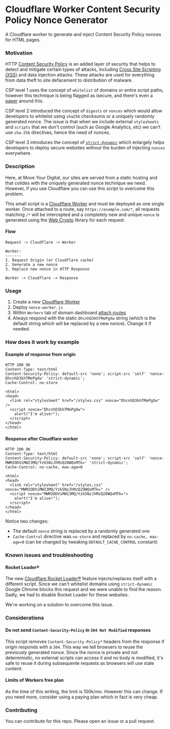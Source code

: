 # Cloudflare Worker Content Security Policy Nonce Generator
A Cloudflare worker to generate and inject Content Security Policy nonces for HTML pages.

### Motivation
HTTP [Content Security Policy](https://developer.mozilla.org/en-US/docs/Web/HTTP/CSP) is an added layer of security that helps to detect and mitigate certain types of attacks, including [Cross Site Scripting (XSS)](https://developer.mozilla.org/en-US/docs/Glossary/XSS) and data injection attacks. These attacks are used for everything from data theft to site defacement to distribution of malware.

CSP level 1 uses the concept of `whitelist` of domains or entire script paths, however this technique is being flagged as isecure, and there's even a [paper](https://research.google/pubs/pub45542/) around this.

CSP level 2 introduced the concept of `digests` or `nonces` which would allow developers to whitelist using `sha256` checksums or a uniquely randomly generated nonce. The issue is that when we include external `stylesheets` and `scripts` that we don't control (such as Google Analytics, etc) we can't use `sha-256` directives, hence the need of nonces.

CSP level 3 introduces the concept of [`strict-dynamic`](https://content-security-policy.com/strict-dynamic/) which enlargely helps developers to deploy secure websites without the burden of injecting `nonces` everywhere.

### Description

Here, at Move Your Digital, our sites are served from a static hosting and that colides with the uniquely generated nonce technique we need. However, if you use Cloudflare you can use this script to overcome this problem.

This small script is a [Cloudflare Worker](https://workers.cloudflare.com/) and must be deployed as one single worker. Once attached to a route, say `https://example.com/*`, all requests matching `/*` will be intercepted and a completely new and unique `nonce` is generated using the [Web Crypto](https://developers.cloudflare.com/workers/reference/apis/web-crypto/) library for each request.

#### Flow
```
Request -> Cloudflare -> Worker

Worker:
-------
1. Request Origin (or Cloudflare cache)
2. Generate a new nonce
3. Replace new nonce in HTTP Response

Worker -> Cloudflare -> Response
```

### Usage

1. Create a new [Cloudflare Worker](https://workers.cloudflare.com/)
2. Deploy `nonce-worker.js`
3. Within `Workers` tab of domain dashboard [attach routes](https://developers.cloudflare.com/workers/about/routes/)
4. Always respond with the static `DhcnhD3khTMePgXw` string (which is the default string which will be replaced by a new nonce). Change it if needed.

### How does it work by example

#### Example of response from origin
```
HTTP 200 OK
Content-Type: text/html
Content-Security-Policy: default-src 'none'; script-src 'self' 'nonce-DhcnhD3khTMePgXw' 'strict-dynamic';
Cache-Control: no-store

<html>
<head>
  <link rel="stylesheet" href="/styles.css" nonce="DhcnhD3khTMePgXw" />
  <script nonce="DhcnhD3khTMePgXw">
    alert("I'm alive!");
  </script>
</head>
</html>
```

#### Response after Cloudflare worker
```
HTTP 200 OK
Content-Type: text/html
Content-Security-Policy: default-src 'none'; script-src 'self' 'nonce-MWM2ODViMWI3MQ/Yzk5NzJhMzQ2OWQxMTk=' 'strict-dynamic';
Cache-Control: no-cache, max-age=0

<html>
<head>
  <link rel="stylesheet" href="/styles.css" nonce="MWM2ODViMWI3MQ/Yzk5NzJhMzQ2OWQxMTk=" />
  <script nonce="MWM2ODViMWI3MQ/Yzk5NzJhMzQ2OWQxMTk=">
    alert("I'm alive!");
  </script>
</head>
</html>
```

Notice two changes:
- The default `nonce` string is replaced by a randomly generated one
- `Cache-Control` directive was `no-store` and replaced by `no-cache, max-age=0` (can be changed by tweaking `DEFAULT_CACHE_CONTROL` constant)

### Known issues and troubleshooting

#### Rocket Loader®

The new [Cloudflare Rocket Loader®](https://blog.cloudflare.com/we-have-lift-off-rocket-loader-ga-is-mobile/) feature injects/replaces itself with a different script. Since we can't whitelist domains using `strict-dynamic` Google Chrome blocks this request and we were unable to find the reason. Sadly, we had to disable Rocket Loader for these websites.

We're working on a solution to overcome this issue.

### Considerations

#### Do not send `Content-Security-Policy` in `304 Not Modified` responses
This script removes `Content-Security-Policy*` headers from the response if origin responds with a `304`. This way we tell browsers to reuse the previously generated nonce. Since the nonce is private and not deterministic, no external scripts can access it and no body is modified, it's safe to reuse it during subsequente requests as browsers will use stale content.

#### Limits of Workers free plan

As the time of this writing, the limit is 100k/mo. However this can change. If you need more, consider using a paying plan which in fact is very cheap.

### Contributing

You can contribute for this repo. Please open an issue or a pull request.
